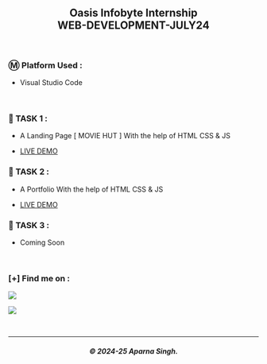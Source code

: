 <h2 align="center"> Oasis Infobyte Internship</br>WEB-DEVELOPMENT-JULY24 </h2>

</br>

### Ⓜ️ Platform Used :

- Visual Studio Code

</br>

### 📝 TASK 1 :

- A Landing Page [ MOVIE HUT ] With the help of HTML CSS & JS

- <a href="https://as2509x-oibsip.netlify.app/task-1/">LIVE DEMO </a>

### 📝 TASK 2 :

- A Portfolio With the help of HTML CSS & JS

- <a href="https://as2509x-oibsip.netlify.app/task-2/">LIVE DEMO </a>

### 📝 TASK 3 :

- Coming Soon

</br>

### [+] Find me on :

<a href="https://www.linkedin.com/in/as2509x/" target="_blank"><img src="https://img.shields.io/badge/LinkedIN-AS2509X-blue?style=for-the-badge&logo=linkedin"></a>

<a href="mailto:aparnasingh2509@gmail.com" target="_blank"><img src="https://img.shields.io/badge/Gmail-aparnasingh2509-blue?style=for-the-badge&logo=gmail"></a>

</br>

---

<h5 align="center">© 2024-25 Aparna Singh.</h5>
